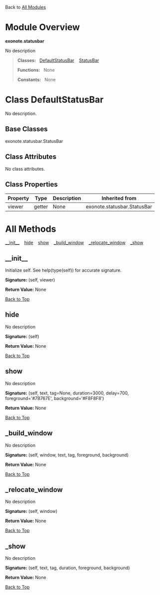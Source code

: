 Back to [All Modules](https://github.com/pyrustic/exonote/blob/master/docs/modules/README.md#readme)

# Module Overview

**exonote.statusbar**
 
No description

> **Classes:** &nbsp; [DefaultStatusBar](https://github.com/pyrustic/exonote/blob/master/docs/modules/content/exonote.statusbar/content/classes/DefaultStatusBar.md#class-defaultstatusbar) &nbsp;&nbsp; [StatusBar](https://github.com/pyrustic/exonote/blob/master/docs/modules/content/exonote.statusbar/content/classes/StatusBar.md#class-statusbar)
>
> **Functions:** &nbsp; None
>
> **Constants:** &nbsp; None

# Class DefaultStatusBar
No description.

## Base Classes
exonote.statusbar.StatusBar

## Class Attributes
No class attributes.

## Class Properties
|Property|Type|Description|Inherited from|
|---|---|---|---|
|viewer|getter|None|exonote.statusbar.StatusBar|



# All Methods
[\_\_init\_\_](#__init__) &nbsp;&nbsp; [hide](#hide) &nbsp;&nbsp; [show](#show) &nbsp;&nbsp; [\_build\_window](#_build_window) &nbsp;&nbsp; [\_relocate\_window](#_relocate_window) &nbsp;&nbsp; [\_show](#_show)

## \_\_init\_\_
Initialize self.  See help(type(self)) for accurate signature.



**Signature:** (self, viewer)





**Return Value:** None

[Back to Top](#module-overview)


## hide
No description



**Signature:** (self)





**Return Value:** None

[Back to Top](#module-overview)


## show
No description



**Signature:** (self, text, tag=None, duration=3000, delay=700, foreground='#7B767E', background='#F8F8F8')





**Return Value:** None

[Back to Top](#module-overview)


## \_build\_window
No description



**Signature:** (self, window, text, tag, foreground, background)





**Return Value:** None

[Back to Top](#module-overview)


## \_relocate\_window
No description



**Signature:** (self, window)





**Return Value:** None

[Back to Top](#module-overview)


## \_show
No description



**Signature:** (self, text, tag, duration, foreground, background)





**Return Value:** None

[Back to Top](#module-overview)



